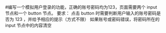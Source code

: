 #编写一个模拟用户登录的功能，正确的账号密码均为123，页面需要两个 input 节点和一个 button 节点。
要求：
点击 button 时需要判断用户输入的账号密码是否为 123 ，并给予相应的提示（方式不限）
如果账号或密码错误，将密码所在的 input 节点中的内容清空
